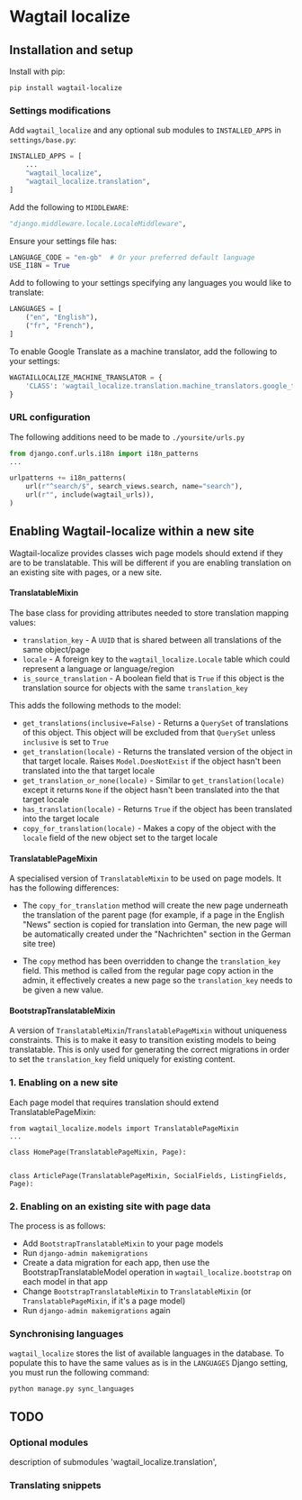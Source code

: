 # Wagtail localize


## Installation and setup

Install with pip:

```shell
pip install wagtail-localize
```

### Settings modifications

Add `wagtail_localize` and any optional sub modules to `INSTALLED_APPS` in `settings/base.py`:

```python
INSTALLED_APPS = [
    ...
    "wagtail_localize",
    "wagtail_localize.translation",
]
```

Add the following to `MIDDLEWARE`:

```python
"django.middleware.locale.LocaleMiddleware",
```

Ensure your settings file has:

```python
LANGUAGE_CODE = "en-gb"  # Or your preferred default language
USE_I18N = True
```

Add to following to your settings specifying any languages you would like to translate:

```python
LANGUAGES = [
    ("en", "English"),
    ("fr", "French"),
]
```

To enable Google Translate as a machine translator, add the following to your settings:

```python
WAGTAILLOCALIZE_MACHINE_TRANSLATOR = {
    'CLASS': 'wagtail_localize.translation.machine_translators.google_translate.GoogleTranslateTranslator',
}
```


### URL configuration

The following additions need to be made to `./yoursite/urls.py`

```python
from django.conf.urls.i18n import i18n_patterns
...

urlpatterns += i18n_patterns(
    url(r"^search/$", search_views.search, name="search"),
    url(r"", include(wagtail_urls)),
)
```

## Enabling Wagtail-localize within a new site

Wagtail-localize provides classes wich page models should extend if they are to be translatable. This will be different if you are enabling translation on an existing site with pages, or a new site.

#### TranslatableMixin

The base class for providing attributes needed to store translation mapping values:

- `translation_key` - A `UUID` that is shared between all translations of the same object/page
- `locale` - A foreign key to the `wagtail_localize.Locale` table which could represent a language or language/region
- `is_source_translation` - A boolean field that is `True` if this object is the translation source for objects with the same `translation_key`

This adds the following methods to the model:

 - `get_translations(inclusive=False)` - Returns a `QuerySet` of translations of this object. This object will be excluded from that `QuerySet` unless `inclusive` is set to `True`
 - `get_translation(locale)` - Returns the translated version of the object in that target locale. Raises `Model.DoesNotExist` if the object hasn't been translated into the that target locale
  - `get_translation_or_none(locale)` - Similar to `get_translation(locale)` except it returns `None` if the object hasn't been translated into the that target locale
 - `has_translation(locale)` - Returns `True` if the object has been translated into the target locale
 - `copy_for_translation(locale)` - Makes a copy of the object with the `locale` field of the new object set to the target locale

#### TranslatablePageMixin

A specialised version of `TranslatableMixin` to be used on page models. It has the following differences:

- The `copy_for_translation` method will create the new page underneath the translation of the parent page (for example, if a page in the English "News" section is copied for translation into German, the new page will be automatically created under the "Nachrichten" section in the German site tree)

- The `copy` method has been overridden to change the `translation_key` field. This method is called from the regular page copy action in the admin, it effectively creates a new page so the `translation_key` needs to be given a new value.

#### BootstrapTranslatableMixin

A version of `TranslatableMixin`/`TranslatablePageMixin` without uniqueness constraints. This is to make it easy to transition existing models to being translatable. This is only used for generating the correct migrations in order to set the `translation_key` field uniquely for existing content.

### 1. Enabling on a new site

Each page model that requires translation should extend TranslatablePageMixin:

```
from wagtail_localize.models import TranslatablePageMixin
...

class HomePage(TranslatablePageMixin, Page):


class ArticlePage(TranslatablePageMixin, SocialFields, ListingFields, Page):
```

### 2. Enabling on an existing site with page data

The process is as follows:

- Add `BootstrapTranslatableMixin` to your page models
- Run `django-admin makemigrations`
- Create a data migration for each app, then use the BootstrapTranslatableModel operation in
`wagtail_localize.bootstrap` on each model in that app
- Change `BootstrapTranslatableMixin` to `TranslatableMixin` (or `TranslatablePageMixin`, if it's a page model)
- Run `django-admin makemigrations` again


### Synchronising languages

`wagtail_localize` stores the list of available languages in the database. To populate this to have the same values as is in the `LANGUAGES` Django setting, you must run the following command:

```shell
python manage.py sync_languages
```

## TODO

### Optional modules

description of submodules
'wagtail_localize.translation',

### Translating snippets
